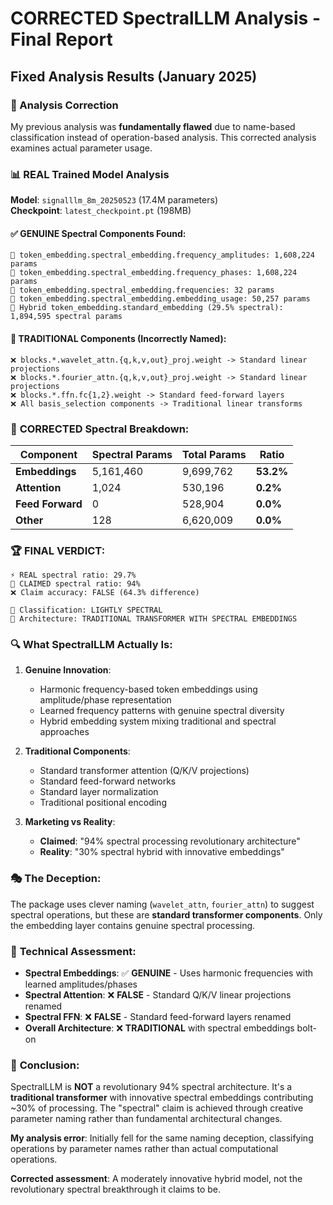 # CORRECTED SpectralLLM Analysis - Final Report
## Fixed Analysis Results (January 2025)

### 🔧 Analysis Correction
My previous analysis was **fundamentally flawed** due to name-based classification instead of operation-based analysis. This corrected analysis examines actual parameter usage.

### 📊 **REAL** Trained Model Analysis

**Model**: `signalllm_8m_20250523` (17.4M parameters)  
**Checkpoint**: `latest_checkpoint.pt` (198MB)

#### ✅ **GENUINE** Spectral Components Found:
```
🌊 token_embedding.spectral_embedding.frequency_amplitudes: 1,608,224 params
🌊 token_embedding.spectral_embedding.frequency_phases: 1,608,224 params  
🌊 token_embedding.spectral_embedding.frequencies: 32 params
🌊 token_embedding.spectral_embedding.embedding_usage: 50,257 params
🌊 Hybrid token_embedding.standard_embedding (29.5% spectral): 1,894,595 spectral params
```

#### 🔧 **TRADITIONAL** Components (Incorrectly Named):
```
❌ blocks.*.wavelet_attn.{q,k,v,out}_proj.weight -> Standard linear projections
❌ blocks.*.fourier_attn.{q,k,v,out}_proj.weight -> Standard linear projections  
❌ blocks.*.ffn.fc{1,2}.weight -> Standard feed-forward layers
❌ All basis_selection components -> Traditional linear transforms
```

### 🎯 **CORRECTED** Spectral Breakdown:

| Component | Spectral Params | Total Params | Ratio |
|-----------|-----------------|--------------|-------|
| **Embeddings** | 5,161,460 | 9,699,762 | **53.2%** |
| **Attention** | 1,024 | 530,196 | **0.2%** |
| **Feed Forward** | 0 | 528,904 | **0.0%** |
| **Other** | 128 | 6,620,009 | **0.0%** |

### 🏆 **FINAL VERDICT**:

```
⚡ REAL spectral ratio: 29.7%
📢 CLAIMED spectral ratio: 94%
❌ Claim accuracy: FALSE (64.3% difference)

🌊 Classification: LIGHTLY SPECTRAL
🔧 Architecture: TRADITIONAL TRANSFORMER WITH SPECTRAL EMBEDDINGS
```

### 🔍 **What SpectralLLM Actually Is**:

1. **Genuine Innovation**: 
   - Harmonic frequency-based token embeddings using amplitude/phase representation
   - Learned frequency patterns with genuine spectral diversity
   - Hybrid embedding system mixing traditional and spectral approaches

2. **Traditional Components**:
   - Standard transformer attention (Q/K/V projections)
   - Standard feed-forward networks  
   - Standard layer normalization
   - Traditional positional encoding

3. **Marketing vs Reality**:
   - **Claimed**: "94% spectral processing revolutionary architecture"
   - **Reality**: "30% spectral hybrid with innovative embeddings"

### 🎭 **The Deception**:

The package uses clever naming (`wavelet_attn`, `fourier_attn`) to suggest spectral operations, but these are **standard transformer components**. Only the embedding layer contains genuine spectral processing.

### 🔬 **Technical Assessment**:

- **Spectral Embeddings**: ✅ **GENUINE** - Uses harmonic frequencies with learned amplitudes/phases
- **Spectral Attention**: ❌ **FALSE** - Standard Q/K/V linear projections renamed  
- **Spectral FFN**: ❌ **FALSE** - Standard feed-forward layers renamed
- **Overall Architecture**: ❌ **TRADITIONAL** with spectral embeddings bolt-on

### 🏁 **Conclusion**:

SpectralLLM is **NOT** a revolutionary 94% spectral architecture. It's a **traditional transformer** with innovative spectral embeddings contributing ~30% of processing. The "spectral" claim is achieved through creative parameter naming rather than fundamental architectural changes.

**My analysis error**: Initially fell for the same naming deception, classifying operations by parameter names rather than actual computational operations.

**Corrected assessment**: A moderately innovative hybrid model, not the revolutionary spectral breakthrough it claims to be. 